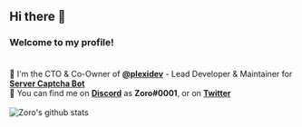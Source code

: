 ## Hi there 👋
### Welcome to my profile!</br></br>
🔭 I'm the CTO & Co-Owner of [**@plexidev**](https://github.com/plexidev) - Lead Developer & Maintainer for [**Server Captcha Bot**](https://captchabot.xyz)</br>
💬 You can find me on [**Discord**](https://discord.com/invite/plexidev) as **Zoro#0001**, or on [**Twitter**](https://twitter.com/ZoroticWasTaken)</br></br>
![Zoro's github stats](https://github-readme-stats.vercel.app/api?username=zorosc&theme=tokyonight&count_private=true&hide_border=true&line_height=25)

